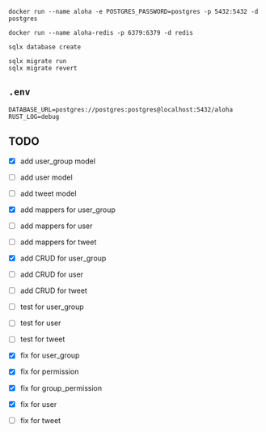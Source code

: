 ```shell
docker run --name aloha -e POSTGRES_PASSWORD=postgres -p 5432:5432 -d postgres

docker run --name aloha-redis -p 6379:6379 -d redis

sqlx database create

sqlx migrate run
sqlx migrate revert
```

## `.env`

```dotenv
DATABASE_URL=postgres://postgres:postgres@localhost:5432/aloha
RUST_LOG=debug
```

## TODO

- [x] add user_group model
- [ ] add user model
- [ ] add tweet model


- [x] add mappers for user_group
- [ ] add mappers for user
- [ ] add mappers for tweet


- [x] add CRUD for user_group
- [ ] add CRUD for user
- [ ] add CRUD for tweet


- [ ] test for user_group
- [ ] test for user
- [ ] test for tweet

- [x] fix for user_group
- [x] fix for permission
- [x] fix for group_permission
- [x] fix for user
- [ ] fix for tweet
